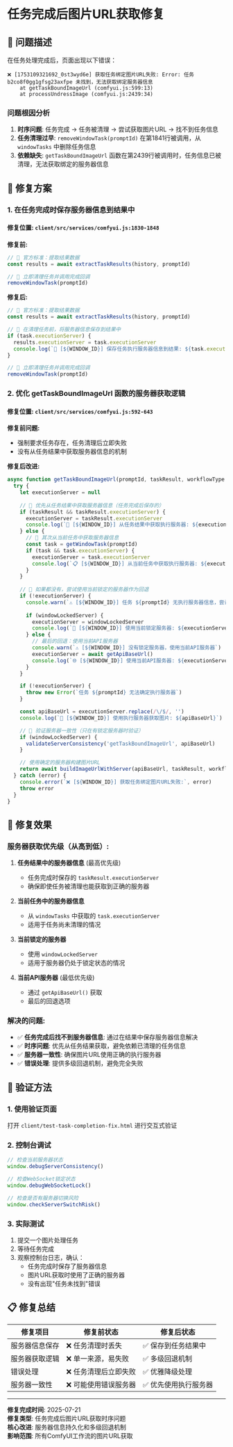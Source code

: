 # 任务完成后图片URL获取修复

## 🚨 问题描述

在任务处理完成后，页面出现以下错误：

```
❌ [1753109321692_0st3wyd6e] 获取任务绑定图片URL失败: Error: 任务 b2co8f0gg1gfsg23axfpe 未找到，无法获取绑定服务器信息
    at getTaskBoundImageUrl (comfyui.js:599:13)
    at processUndressImage (comfyui.js:2439:34)
```

### 问题根因分析

1. **时序问题**: 任务完成 → 任务被清理 → 尝试获取图片URL → 找不到任务信息
2. **任务清理过早**: `removeWindowTask(promptId)` 在第1841行被调用，从 `windowTasks` 中删除任务信息
3. **依赖缺失**: `getTaskBoundImageUrl` 函数在第2439行被调用时，任务信息已被清理，无法获取绑定的服务器信息

## 🔧 修复方案

### 1. **在任务完成时保存服务器信息到结果中**

#### 修复位置: `client/src/services/comfyui.js:1830-1848`

**修复前:**
```javascript
// 🔧 官方标准：提取结果数据
const results = await extractTaskResults(history, promptId)

// 🔧 立即清理任务并调用完成回调
removeWindowTask(promptId)
```

**修复后:**
```javascript
// 🔧 官方标准：提取结果数据
const results = await extractTaskResults(history, promptId)

// 🔧 在清理任务前，将服务器信息保存到结果中
if (task.executionServer) {
  results.executionServer = task.executionServer
  console.log(`💾 [${WINDOW_ID}] 保存任务执行服务器信息到结果: ${task.executionServer}`)
}

// 🔧 立即清理任务并调用完成回调
removeWindowTask(promptId)
```

### 2. **优化 getTaskBoundImageUrl 函数的服务器获取逻辑**

#### 修复位置: `client/src/services/comfyui.js:592-643`

**修复前问题:**
- 强制要求任务存在，任务清理后立即失败
- 没有从任务结果中获取服务器信息的机制

**修复后改进:**
```javascript
async function getTaskBoundImageUrl(promptId, taskResult, workflowType = 'undress') {
  try {
    let executionServer = null
    
    // 🔧 优先从任务结果中获取服务器信息（任务完成后保存的）
    if (taskResult && taskResult.executionServer) {
      executionServer = taskResult.executionServer
      console.log(`💾 [${WINDOW_ID}] 从任务结果中获取执行服务器: ${executionServer}`)
    } else {
      // 🔧 其次从当前任务中获取服务器信息
      const task = getWindowTask(promptId)
      if (task && task.executionServer) {
        executionServer = task.executionServer
        console.log(`📋 [${WINDOW_ID}] 从当前任务中获取执行服务器: ${executionServer}`)
      }
    }
    
    // 🔧 如果都没有，尝试使用当前锁定的服务器作为回退
    if (!executionServer) {
      console.warn(`⚠️ [${WINDOW_ID}] 任务 ${promptId} 无执行服务器信息，尝试使用当前锁定服务器`)
      
      if (windowLockedServer) {
        executionServer = windowLockedServer
        console.log(`🔄 [${WINDOW_ID}] 使用当前锁定服务器: ${executionServer}`)
      } else {
        // 最后的回退：使用当前API服务器
        console.warn(`⚠️ [${WINDOW_ID}] 没有锁定服务器，使用当前API服务器`)
        executionServer = await getApiBaseUrl()
        console.log(`🌐 [${WINDOW_ID}] 使用当前API服务器: ${executionServer}`)
      }
    }

    if (!executionServer) {
      throw new Error(`任务 ${promptId} 无法确定执行服务器`)
    }

    const apiBaseUrl = executionServer.replace(/\/$/, '')
    console.log(`🎯 [${WINDOW_ID}] 使用执行服务器获取图片: ${apiBaseUrl}`)

    // 🔧 验证服务器一致性（只在有锁定服务器时验证）
    if (windowLockedServer) {
      validateServerConsistency('getTaskBoundImageUrl', apiBaseUrl)
    }

    // 使用确定的服务器构建图片URL
    return await buildImageUrlWithServer(apiBaseUrl, taskResult, workflowType)
  } catch (error) {
    console.error(`❌ [${WINDOW_ID}] 获取任务绑定图片URL失败:`, error)
    throw error
  }
}
```

## 🎯 修复效果

### 服务器获取优先级（从高到低）:

1. **任务结果中的服务器信息** (最高优先级)
   - 任务完成时保存的 `taskResult.executionServer`
   - 确保即使任务被清理也能获取到正确的服务器

2. **当前任务中的服务器信息**
   - 从 `windowTasks` 中获取的 `task.executionServer`
   - 适用于任务尚未清理的情况

3. **当前锁定的服务器**
   - 使用 `windowLockedServer`
   - 适用于服务器仍处于锁定状态的情况

4. **当前API服务器** (最低优先级)
   - 通过 `getApiBaseUrl()` 获取
   - 最后的回退选项

### 解决的问题:

- ✅ **任务完成后找不到服务器信息**: 通过在结果中保存服务器信息解决
- ✅ **时序问题**: 优先从任务结果获取，避免依赖已清理的任务信息
- ✅ **服务器一致性**: 确保图片URL使用正确的执行服务器
- ✅ **错误处理**: 提供多级回退机制，避免完全失败

## 🧪 验证方法

### 1. 使用验证页面
打开 `client/test-task-completion-fix.html` 进行交互式验证

### 2. 控制台调试
```javascript
// 检查当前服务器状态
window.debugServerConsistency()

// 检查WebSocket锁定状态
window.debugWebSocketLock()

// 检查是否有服务器切换风险
window.checkServerSwitchRisk()
```

### 3. 实际测试
1. 提交一个图片处理任务
2. 等待任务完成
3. 观察控制台日志，确认：
   - 任务完成时保存了服务器信息
   - 图片URL获取时使用了正确的服务器
   - 没有出现"任务未找到"错误

## 📋 修复总结

| 修复项目 | 修复前状态 | 修复后状态 |
|---------|-----------|-----------|
| 服务器信息保存 | ❌ 任务清理时丢失 | ✅ 保存到任务结果中 |
| 服务器获取逻辑 | ❌ 单一来源，易失败 | ✅ 多级回退机制 |
| 错误处理 | ❌ 任务清理后立即失败 | ✅ 优雅降级处理 |
| 服务器一致性 | ❌ 可能使用错误服务器 | ✅ 优先使用执行服务器 |

---

**修复完成时间**: 2025-07-21  
**修复类型**: 任务完成后图片URL获取时序问题  
**核心改进**: 服务器信息持久化和多级回退机制  
**影响范围**: 所有ComfyUI工作流的图片URL获取
